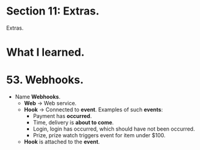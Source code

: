 # Section 11: Extras.

Extras.

# What I learned.

# 53. Webhooks.

- Name **Webhooks**.
    - **Web** → Web service.
    - **Hook** → Connected to **event**. Examples of such **events**:
        - Payment has **occurred**.
        - Time, delivery is **about to come**.
        - Login, login has occurred, which should have not been occurred.
        - Prize, prize watch triggers event for item under $100.
    - **Hook** is attached to the **event**.